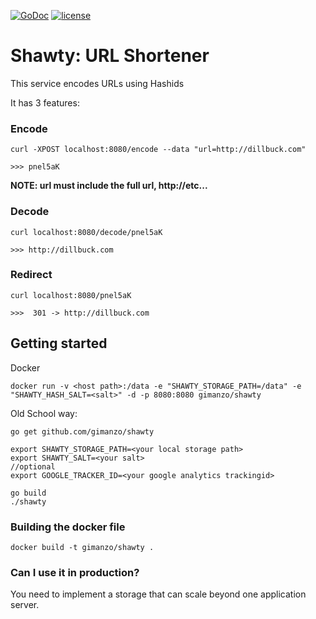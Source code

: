[![GoDoc](https://godoc.org/github.com/gimanzo/shawty?status.svg)](http://godoc.org/github.com/gimanzo/shawty)
[![license](http://img.shields.io/badge/license-MIT-red.svg?style=flat)](https://raw.githubusercontent.com/gimanzo/shawty/master/LICENSE)

# Shawty: URL Shortener

This service encodes URLs using Hashids

It has 3 features:

### Encode
```
curl -XPOST localhost:8080/encode --data "url=http://dillbuck.com"

>>> pnel5aK

```
<strong>NOTE: url must include the full url, http://etc... </strong>

### Decode
```
curl localhost:8080/decode/pnel5aK

>>> http://dillbuck.com

```

### Redirect
```
curl localhost:8080/pnel5aK

>>>  301 -> http://dillbuck.com

```

## Getting started

Docker
```
docker run -v <host path>:/data -e "SHAWTY_STORAGE_PATH=/data" -e "SHAWTY_HASH_SALT=<salt>" -d -p 8080:8080 gimanzo/shawty
```

Old School way:
```
go get github.com/gimanzo/shawty

export SHAWTY_STORAGE_PATH=<your local storage path>
export SHAWTY_SALT=<your salt>
//optional
export GOOGLE_TRACKER_ID=<your google analytics trackingid>

go build
./shawty
```

### Building the docker file

```
docker build -t gimanzo/shawty .
```


### Can I use it in production?

You need to implement a storage that can scale beyond one application server.